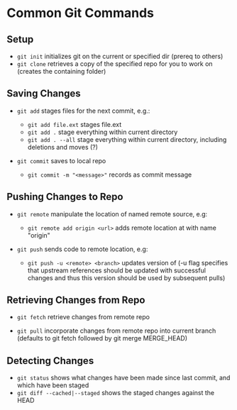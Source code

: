 # Common Git Commands

## Setup
* `git init` initializes git on the current or specified dir (prereq to others)
* `git clone` retrieves a copy of the specified repo for you to work on (creates the containing folder)

## Saving Changes

* `git add` stages files for the next commit, e.g.:
    - `git add file.ext` stages file.ext
    - `git add .` stage everything within current directory
    - `git add . --all` stage everything within current directory, including deletions and moves (?)

* `git commit` saves to local repo
    - `git commit -m "<message>"` records <message> as commit message
    
## Pushing Changes to Repo

* `git remote` manipulate the location of named remote source, e.g:
    - `git remote add origin <url>` adds remote location at <url> with name 
      "origin"
      
* `git push` sends code to remote location, e.g:
    - `git push -u <remote> <branch>` updates <remote> version of <branch> (-u
      flag specifies that upstream references should be updated with successful
      changes and thus this version should be used by subsequent pulls)

## Retrieving Changes from Repo

* `git fetch` retrieve changes from remote repo
      
* `git pull` incorporate changes from remote repo into current branch 
  (defaults to git fetch followed by git merge MERGE_HEAD)

## Detecting Changes

* `git status` shows what changes have been made since last commit, and which have been staged
* `git diff --cached|--staged` shows the staged changes against the HEAD
